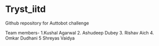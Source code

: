 # Tryst_iitd
Github repository for Auttobot challenge

Team members-
1.Kushal Agarwal
2. Ashudeep Dubey
3. Rishav Aich
4. Omkar Dudhani
5 Shreyas Vaidya
